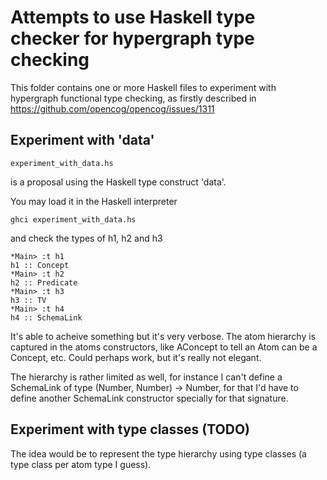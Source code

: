 # Attempts to use Haskell type checker for hypergraph type checking

This folder contains one or more Haskell files to experiment with
hypergraph functional type checking, as firstly described in
https://github.com/opencog/opencog/issues/1311

## Experiment with 'data'

```
experiment_with_data.hs
```

is a proposal using the Haskell type construct 'data'.

You may load it in the Haskell interpreter

```
ghci experiment_with_data.hs
```

and check the types of h1, h2 and h3

```
*Main> :t h1
h1 :: Concept
*Main> :t h2
h2 :: Predicate
*Main> :t h3
h3 :: TV
*Main> :t h4
h4 :: SchemaLink
```

It's able to acheive something but it's very verbose. The atom
hierarchy is captured in the atoms constructors, like AConcept to tell
an Atom can be a Concept, etc. Could perhaps work, but it's really not
elegant.

The hierarchy is rather limited as well, for instance I can't define a
SchemaLink of type (Number, Number) -> Number, for that I'd have to
define another SchemaLink constructor specially for that
signature.

## Experiment with type classes (TODO)

The idea would be to represent the type hierarchy using type classes
(a type class per atom type I guess).
